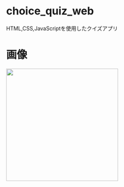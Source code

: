 # choice_quiz_web
HTML,CSS,JavaScriptを使用したクイズアプリ

# 画像

<img src="https://user-images.githubusercontent.com/92189386/157833994-4c7e0b97-cf22-4c47-8293-3692674c6009.png" height="300">

